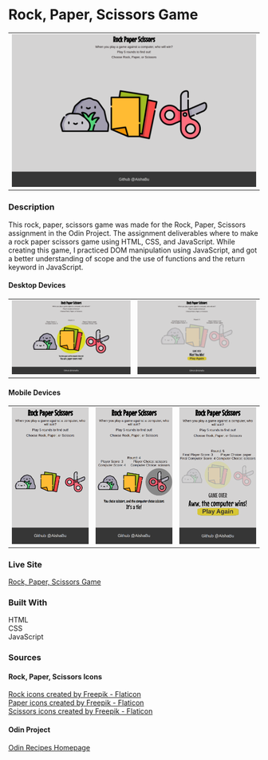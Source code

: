 # Rock, Paper, Scissors Game

<table>
    <tr>
    <td><img src="./rps-images/readmefile-desktopone.png"></td>
    </tr>
</table>

### Description
This rock, paper, scissors game was made for the Rock, Paper, Scissors assignment in the Odin Project. The assignment deliverables where to make a rock paper scissors game using HTML, CSS, and JavaScript. While creating this game, I practiced DOM manipulation using JavaScript, and got a better understanding of scope and the use of functions and the return keyword in JavaScript. 

#### Desktop Devices
<table>
    <tr>
    <td><img src="./rps-images/readmefile-desktoptwo.png"></td>
     <td><img src="./rps-images/readmefile-desktopthree.png"></td>
     </tr>
</table>

#### Mobile Devices
<table>
    <tr>
    <td><img src="./rps-images/readmefile-mobileone.png"></td>
     <td><img src="./rps-images/readmefile-mobiletwo.png"></td>
      <td><img src="./rps-images/readmefile-mobilethree.png"></td>
     </tr>
</table>

### Live Site
[Rock, Paper, Scissors Game](https://aishabu.github.io/rock-paper-scissors/)

### Built With 
HTML <br>
CSS<br>
JavaScript<br>

### Sources
#### Rock, Paper, Scissors Icons 
<a href="https://www.flaticon.com/free-icons/rock" title="rock icons">Rock icons created by Freepik - Flaticon</a><br>
<a href="https://www.flaticon.com/free-icons/paper" title="paper icons">Paper icons created by Freepik - Flaticon</a><br>
<a href="https://www.flaticon.com/free-icons/scissors" title="scissors icons">Scissors icons created by Freepik - Flaticon</a>

#### Odin Project
[Odin Recipes Homepage](https://www.theodinproject.com/)
